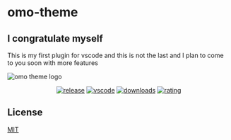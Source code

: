 # omo-theme

## I congratulate myself

This is my first plugin for vscode and this is not the last and I plan to come to you soon with more features

![omo theme logo](images/logo.png)

<div align="center">
  
[![release](https://img.shields.io/github/release/omoghadasi/omo-theme.svg?style=for-the-badge&logo=github&logoColor=white&colorA=2b303b&colorB=00e8c6)](https://github.com/omoghadasi/omo-theme/releases/latest)  [![vscode](https://img.shields.io/badge/VS_Code-v1.73+-373277.svg?style=for-the-badge&logo=microsoft&logoColor=white&colorA=2b303b&colorB=7cb7ff)](https://code.visualstudio.com/updates/v1_73)  [![downloads](https://img.shields.io/visual-studio-marketplace/d/omoghadasi.omo-theme?style=for-the-badge&logoColor=white&colorA=2b303b&colorB=96E072)](https://marketplace.visualstudio.com/items?itemName=omoghadasi.omo-theme)  [![rating](https://img.shields.io/visual-studio-marketplace/stars/omoghadasi.omo-theme?style=for-the-badge&logo=reverbnation&logoColor=white&colorA=2b303b&colorB=FFE66D)](https://marketplace.visualstudio.com/items?itemName=omoghadasi.omo-theme)

</div>

## License

[MIT](https://github.com/omoghadasi/omo-theme/LICENSE.md)
